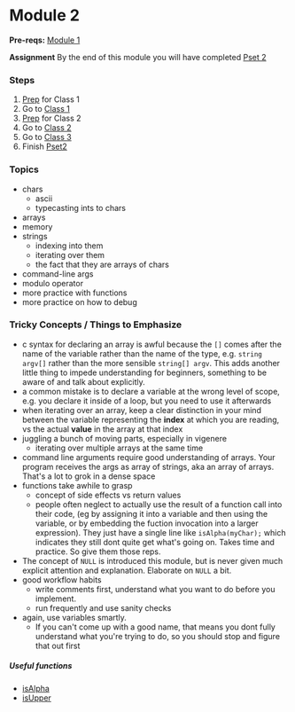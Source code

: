 # Module 2

**Pre-reqs:** [Module 1]()

**Assignment** By the end of this module you will have completed [Pset 2]()

### Steps
1. [Prep](./class1-prep) for Class 1
2. Go to [Class 1](./class1)
3. [Prep](./class1-prep) for Class 2
4. Go to [Class 2](./class2)
5. Go to [Class 3](./class3) 
6. Finish [Pset2](TODO)

### Topics 

* chars
  * ascii 
  * typecasting ints to chars
* arrays
* memory
* strings
  * indexing into them
  * iterating over them
  * the fact that they are arrays of chars
* command-line args
* modulo operator
* more practice with functions
* more practice on how to debug

### Tricky Concepts / Things to Emphasize
* c syntax for declaring an array is awful because the `[]` comes after the name of the variable rather than the name of the type, e.g. `string argv[]` rather than the more sensible `string[] argv`. This adds another little thing to impede understanding for beginners, something to be aware of and talk about explicitly.
* a common mistake is to declare a variable at the wrong level of scope, e.g. you declare it inside of a loop, but you need to use it afterwards
* when iterating over an array, keep a clear distinction in your mind between the variable representing 
the **index** at which you are reading, vs the actual **value** in the array at that index
* juggling a bunch of moving parts, especially in vigenere
  * iterating over multiple arrays at the same time
* command line arguments require good understanding of arrays. Your program receives the args as array of strings, aka an array of arrays. That's a lot to grok in a dense space
* functions take awhile to grasp
  * concept of side effects vs return values
  * people often neglect to actually use the result of a function call into their code, (eg by assigning it into a variable and then using the variable, or by embedding the fuction invocation into a larger expression). They just have a single line like `isAlpha(myChar);` which indicates they still dont quite get what's going on. Takes time and practice. So give them those reps.
* The concept of `NULL` is introduced this module, but is never given much explicit attention and explanation. Elaborate on `NULL` a bit.
* good workflow habits
  * write comments first, understand what you want to do before you implement.
  * run frequently and use sanity checks
* again, use variables smartly. 
  * If you can't come up with a good name, that means you dont fully understand what you're trying to do, so you should stop and figure that out first
 
##### Useful functions
* [isAlpha](https://reference.cs50.net/ctype.h/isalpha)
* [isUpper](https://reference.cs50.net/ctype.h/isupper)
  
